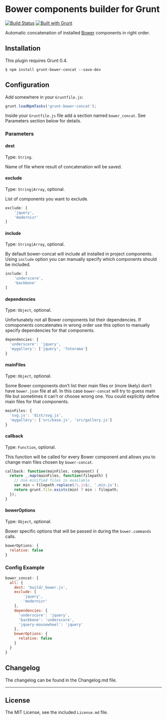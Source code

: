 # Bower components builder for Grunt

[![Build Status](https://travis-ci.org/sapegin/grunt-bower-concat.png)](https://travis-ci.org/sapegin/grunt-bower-concat)
[![Built with Grunt](https://cdn.gruntjs.com/builtwith.png)](http://gruntjs.com/)

Automatic concatenation of installed [Bower](https://github.com/twitter/bower) components in right order.


## Installation

This plugin requires Grunt 0.4.

```
$ npm install grunt-bower-concat --save-dev
```


## Configuration

Add somewhere in your `Gruntfile.js`:

```javascript
grunt.loadNpmTasks('grunt-bower-concat');
```

Inside your `Gruntfile.js` file add a section named `bower_concat`. See Parameters section below for details.


### Parameters

#### dest

Type: `String`.

Name of file where result of concatenation will be saved.

#### exclude

Type: `String|Array`, optional.

List of components you want to exclude.

```js
exclude: [
	'jquery',
	'modernizr'
]
```

#### include

Type: `String|Array`, optional.

By default bower-concat will include all installed in project components. Using `include` option you can manually specify which components should be included.

```js
include: [
	'underscore',
	'backbone'
]
```

#### dependencies

Type: `Object`, optional.

Unfortunately not all Bower components list their dependencies. If comoponents concatenates in wrong order use this option to manually specify dependencies for that components.

```js
dependencies: {
  'underscore': 'jquery',
  'mygallery': ['jquery', 'fotorama']
}
```

#### mainFiles

Type: `Object`, optional.

Some Bower components don’t list their main files or (more likely) don’t have `bower.json` file at all. In this case `bower-concat` will try to guess main file but sometimes it can’t or choose wrong one. You could explicitly define main files for that components.

```js
mainFiles: {
  'svg.js': 'dist/svg.js',
  'mygallery': ['src/base.js', 'src/gallery.js']
}
```

#### callback

Type: `Function`, optional.

This function will be called for every Bower component and allows you to change main files chosen by `bower-concat`.

```js
callback: function(mainFiles, component) {
  return _.map(mainFiles, function(filepath) {
  	// Use minified files is available
    var min = filepath.replace(/\.js$/, '.min.js');
    return grunt.file.exists(min) ? min : filepath;
  });
}
```

#### bowerOptions

Type: `Object`, optional.

Bower specific options that will be passed in during the `bower.commands` calls.

```js
bowerOptions: {
  relative: false
}
```


### Config Example

``` javascript
bower_concat: {
  all: {
    dest: 'build/_bower.js',
    exclude: [
    	'jquery',
    	'modernizr'
    ],
    dependencies: {
      'underscore': 'jquery',
      'backbone': 'underscore',
      'jquery-mousewheel': 'jquery'
    },
    bowerOptions: {
      relative: false
    }
  }
}
```

## Changelog

The changelog can be found in the Changelog.md file.

---

## License

The MIT License, see the included `License.md` file.
